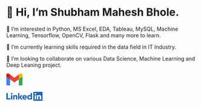  # 👋 Hi, I’m Shubham Mahesh Bhole.
 
 👀 I’m interested in Python, MS Excel, EDA, Tableau, MySQL, Machine Learning, Tensorflow, OpenCV, Flask and many more to learn.
 
 🌱 I’m currently learning skills required in the data field in IT Industry.
 
 💞️ I’m looking to collaborate on various Data Science, Machine Learning and Deep Leaning project.
 
  [![alt text](./images/gmail.png)](mailto:shubhambhole81@gmail.com)
  
  [![alt text](./images/linkedin.png)](https://www.linkedin.com/in/shubhambhole/)


<!---
shubhambhole81/shubhambhole81 is a ✨ special ✨ repository because its `README.md` (this file) appears on your GitHub profile.
You can click the Preview link to take a look at your changes.
--->
